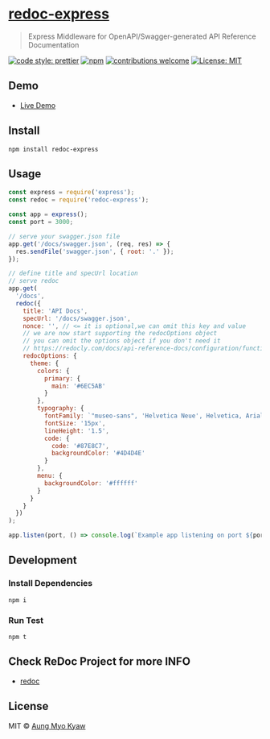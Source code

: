 # [redoc-express][redoc-express]

> Express Middleware for OpenAPI/Swagger-generated API Reference Documentation

[![code style: prettier][prettier]][prettier-url]
[![npm][npm-download]][npm-dl-url]
[![contributions welcome][contri]][contri-url]
[![License: MIT][license]][license-url]

## Demo

- [Live Demo][live-demo-url]

## Install

```shell
npm install redoc-express
```

## Usage

```javascript
const express = require('express');
const redoc = require('redoc-express');

const app = express();
const port = 3000;

// serve your swagger.json file
app.get('/docs/swagger.json', (req, res) => {
  res.sendFile('swagger.json', { root: '.' });
});

// define title and specUrl location
// serve redoc
app.get(
  '/docs',
  redoc({
    title: 'API Docs',
    specUrl: '/docs/swagger.json',
    nonce: '', // <= it is optional,we can omit this key and value
    // we are now start supporting the redocOptions object
    // you can omit the options object if you don't need it
    // https://redocly.com/docs/api-reference-docs/configuration/functionality/
    redocOptions: {
      theme: {
        colors: {
          primary: {
            main: '#6EC5AB'
          }
        },
        typography: {
          fontFamily: `"museo-sans", 'Helvetica Neue', Helvetica, Arial, sans-serif`,
          fontSize: '15px',
          lineHeight: '1.5',
          code: {
            code: '#87E8C7',
            backgroundColor: '#4D4D4E'
          }
        },
        menu: {
          backgroundColor: '#ffffff'
        }
      }
    }
  })
);

app.listen(port, () => console.log(`Example app listening on port ${port}!`));
```

## Development

### Install Dependencies

```shell
npm i
```

### Run Test

```shell
npm t
```

## Check ReDoc Project for more INFO

- [redoc][redoc-url]

## License

MIT © [Aung Myo Kyaw](https://github.com/AungMyoKyaw)

[redoc-express]: https://github.com/AungMyoKyaw/redoc-express
[contri]: https://img.shields.io/badge/contributions-welcome-brightgreen.svg?style=flat-square
[contri-url]: https://github.com/AungMyoKyaw/redoc-express/issues
[npm-download]: https://img.shields.io/npm/dt/redoc-express.svg?style=flat-square
[npm-dl-url]: https://www.npmjs.com/package/redoc-express
[license]: https://img.shields.io/badge/License-MIT-brightgreen.svg?style=flat-square
[license-url]: https://opensource.org/licenses/MIT
[prettier]: https://img.shields.io/badge/code_style-prettier-ff69b4.svg?style=flat-square
[prettier-url]: https://github.com/prettier/prettier
[redoc-url]: https://github.com/Redocly/redoc
[live-demo-url]: http://redocly.github.io/redoc/
